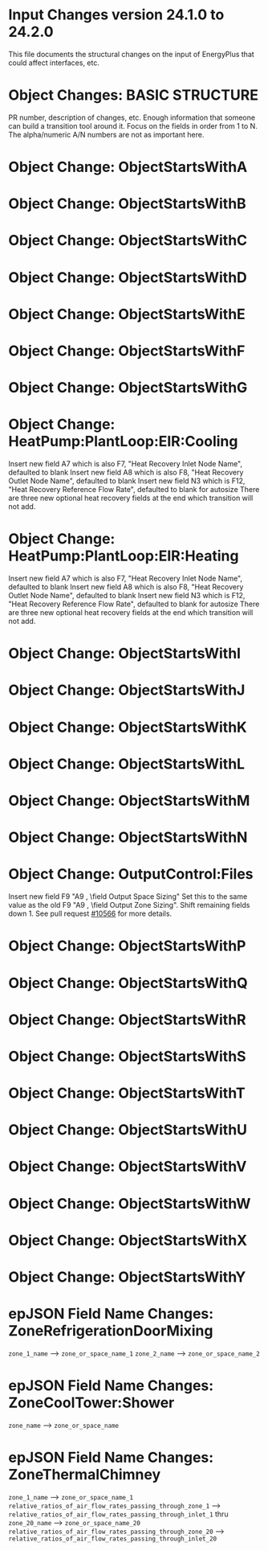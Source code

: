 Input Changes version 24.1.0 to 24.2.0
======================================

This file documents the structural changes on the input of EnergyPlus that could affect interfaces, etc.

# Object Changes: BASIC STRUCTURE

PR number, description of changes, etc.
Enough information that someone can build a transition tool around it.
Focus on the fields in order from 1 to N.
The alpha/numeric A/N numbers are not as important here.

# Object Change: ObjectStartsWithA

# Object Change: ObjectStartsWithB

# Object Change: ObjectStartsWithC

# Object Change: ObjectStartsWithD

# Object Change: ObjectStartsWithE

# Object Change: ObjectStartsWithF

# Object Change: ObjectStartsWithG

# Object Change: HeatPump:PlantLoop:EIR:Cooling

Insert new field A7 which is also F7, "Heat Recovery Inlet Node Name", defaulted to blank
Insert new field A8 which is also F8, "Heat Recovery Outlet Node Name", defaulted to blank
Insert new field N3 which is F12, "Heat Recovery Reference Flow Rate", defaulted to blank for autosize
There are three new optional heat recovery fields at the end which transition will not add.

# Object Change: HeatPump:PlantLoop:EIR:Heating

Insert new field A7 which is also F7, "Heat Recovery Inlet Node Name", defaulted to blank
Insert new field A8 which is also F8, "Heat Recovery Outlet Node Name", defaulted to blank
Insert new field N3 which is F12, "Heat Recovery Reference Flow Rate", defaulted to blank for autosize
There are three new optional heat recovery fields at the end which transition will not add.

# Object Change: ObjectStartsWithI

# Object Change: ObjectStartsWithJ

# Object Change: ObjectStartsWithK

# Object Change: ObjectStartsWithL

# Object Change: ObjectStartsWithM

# Object Change: ObjectStartsWithN

# Object Change: OutputControl:Files
Insert new field F9 "A9 , \field Output Space Sizing"
Set this to the same value as the old F9 "A9 , \field Output Zone Sizing".
Shift remaining fields down 1.
See pull request [#10566](https://github.com/NREL/EnergyPlus/pull/10566) for more details.

# Object Change: ObjectStartsWithP

# Object Change: ObjectStartsWithQ

# Object Change: ObjectStartsWithR

# Object Change: ObjectStartsWithS

# Object Change: ObjectStartsWithT

# Object Change: ObjectStartsWithU

# Object Change: ObjectStartsWithV

# Object Change: ObjectStartsWithW

# Object Change: ObjectStartsWithX

# Object Change: ObjectStartsWithY

# epJSON Field Name Changes: ZoneRefrigerationDoorMixing
`zone_1_name` --> `zone_or_space_name_1`
`zone_2_name` --> `zone_or_space_name_2`

# epJSON Field Name Changes: ZoneCoolTower:Shower
`zone_name` --> `zone_or_space_name`

# epJSON Field Name Changes: ZoneThermalChimney
`zone_1_name` --> `zone_or_space_name_1`
`relative_ratios_of_air_flow_rates_passing_through_zone_1` --> `relative_ratios_of_air_flow_rates_passing_through_inlet_1`
thru
`zone_20_name` --> `zone_or_space_name_20`
`relative_ratios_of_air_flow_rates_passing_through_zone_20` --> `relative_ratios_of_air_flow_rates_passing_through_inlet_20`

